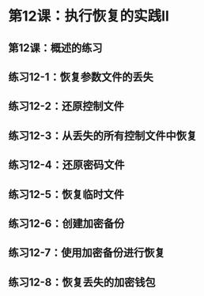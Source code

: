 # 第12课：执行恢复的实践II 

## 第12课：概述的练习

## 练习12-1：恢复参数文件的丢失

## 练习12-2：还原控制文件

## 练习12-3：从丢失的所有控制文件中恢复

## 练习12-4：还原密码文件

## 练习12-5：恢复临时文件

## 练习12-6：创建加密备份

## 练习12-7：使用加密备份进行恢复

## 练习12-8：恢复丢失的加密钱包